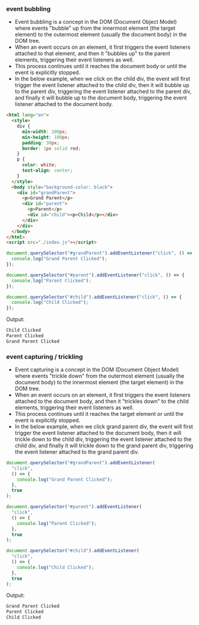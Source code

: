### event bubbling

- Event bubbling is a concept in the DOM (Document Object Model) where events "bubble" up from the innermost element (the target element) to the outermost element (usually the document body) in the DOM tree.
- When an event occurs on an element, it first triggers the event listeners attached to that element, and then it "bubbles up" to the parent elements, triggering their event listeners as well.
- This process continues until it reaches the document body or until the event is explicitly stopped.
- In the below example, when we click on the child div, the event will first trigger the event listener attached to the child div, then it will bubble up to the parent div, triggering the event listener attached to the parent div, and finally it will bubble up to the document body, triggering the event listener attached to the document body.

```html
<html lang="en">
  <style>
    div {
      min-width: 100px;
      min-height: 100px;
      padding: 30px;
      border: 1px solid red;
    }
    p {
      color: white;
      text-align: center;
    }
  </style>
  <body style="background-color: black">
    <div id="grandParent">
      <p>Grand Parent</p>
      <div id="parent">
        <p>Parent</p>
        <div id="child"><p>Child</p></div>
      </div>
    </div>
  </body>
</html>
<script src="./index.js"></script>
```

```js
document.querySelector("#grandParent").addEventListener("click", () => {
  console.log("Grand Parent Clicked");
});

document.querySelector("#parent").addEventListener("click", () => {
  console.log("Parent Clicked");
});

document.querySelector("#child").addEventListener("click", () => {
  console.log("Child Clicked");
});
```

Output:

```js
Child Clicked
Parent Clicked
Grand Parent Clicked
```

### event capturing / trickling

- Event capturing is a concept in the DOM (Document Object Model) where events "trickle down" from the outermost element (usually the document body) to the innermost element (the target element) in the DOM tree.
- When an event occurs on an element, it first triggers the event listeners attached to the document body, and then it "trickles down" to the child elements, triggering their event listeners as well.
- This process continues until it reaches the target element or until the event is explicitly stopped.
- In the below example, when we click grand parent div, the event will first trigger the event listener attached to the document body, then it will trickle down to the child div, triggering the event listener attached to the child div, and finally it will trickle down to the grand parent div, triggering the event listener attached to the grand parent div.

```js
document.querySelector("#grandParent").addEventListener(
  "click",
  () => {
    console.log("Grand Parent Clicked");
  },
  true
);

document.querySelector("#parent").addEventListener(
  "click",
  () => {
    console.log("Parent Clicked");
  },
  true
);

document.querySelector("#child").addEventListener(
  "click",
  () => {
    console.log("Child Clicked");
  },
  true
);
```

Output:

```js
Grand Parent Clicked
Parent Clicked
Child Clicked
```
